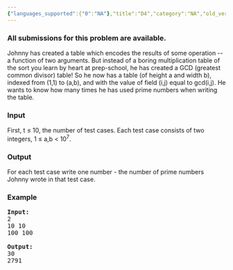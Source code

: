 ```yaml
---
{"languages_supported":{"0":"NA"},"title":"D4","category":"NA","old_version":true,"problem_code":"D4","tags":{"0":"NA"},"layout":"problem"}
---
```


<h3> All submissions for this problem are available. </h3><p>Johnny has created a table which encodes the results of some operation -- a function of two arguments. But instead of a boring multiplication table of the sort you learn by heart at prep-school, he has created a GCD (greatest common divisor) table! So he now has a table (of height a and width b), indexed from (1,1) to (a,b), and with the value of field (i,j) equal to gcd(i,j). He wants to know how many times he has used prime numbers when writing the table.

<h3>Input</h3>
</p><p>First, t &#8804; 10, the number of test cases. Each test case consists of two integers, 1 &#8804; a,b &lt; 10<sup>7</sup>.

<h3>Output</h3>
</p><p>For each test case write one number - the number of prime numbers Johnny wrote in that test case.

<h3>Example</h3>

<pre>
<b>Input:</b>
2
10 10
100 100

<b>Output:</b>
30
2791
</pre></p>    